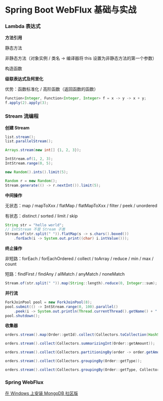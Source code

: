 # Spring Boot WebFlux 基础与实战

### Lambda 表达式

**方法引用**

静态方法

非静态方法（对象实例 / 类名 -> 编译器将 this 设置为非静态方法的第一个参数）

构造函数

**级联表达式及柯里化**

优势：函数标准化 / 高阶函数（返回函数的函数）

```java
Function<Integer, Function<Integer, Integer> f = x -> y -> x + y;
f.apply(2).apply(3);
```

### Stream 流编程

**创建 Stream**

```java
list.stream();
list.parallelStream();

Arrays.stream(new int[] {1, 2, 3});

IntStream.of(1, 2, 3);
IntStream.range(0, 5);

new Random().ints().limit(5);

Random r = new Random();
Stream.generate(() -> r.nextInt()).limit(5);
```

**中间操作**

无状态：map / mapToXxx / flatMap / flatMapToXxx / filter / peek / unordered

有状态：distinct / sorted / limit / skip

```java
String str = "hello world";
// IntStream 不是 Stream 子类
Stream.of(str.split(" ")).flatMap(s -> s.chars().boxed())
    .forEach(i -> System.out.print((char) i.intValue()));
```

**终止操作**

非短路：forEach / forEachOrdered / collect / toArray / reduce / min / max / count

短路：findFirst / findAny / allMatch / anyMatch / noneMatch

```java
Stream.of(str.split(" ")).map(String::length).reduce(0, Integer::sum);
```

**并行流**

```java
ForkJoinPool pool = new ForkJoinPool(8);
pool.submit(() -> IntStream.range(0, 100).parallel()
    .peek(i -> System.out.println(Thread.currentThread().getName() + " " + i)).count());
pool.shutdown();
```

**收集器**

```java
orders.stream().map(Order::getId).collect(Collectors.toCollection(HashSet::new));

orders.stream().collect(Collectors.summarizingInt(Order::getAmount));

orders.stream().collect(Collectors.partitioningBy(order -> order.getAmount() > 5000));

orders.stream().collect(Collectors.groupingBy(Order::getType));

orders.stream().collect(Collectors.groupingBy(Order::getType, Collectors.counting()));
```

### Spring WebFlux

[在 Windows 上安装 MongoDB 社区版](https://www.docs4dev.com/docs/zh/mongodb/v3.6/reference/tutorial-install-mongodb-on-windows.html)

